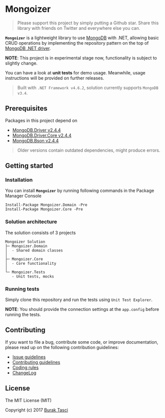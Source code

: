 # Mongoizer
> Please support this project by simply putting a Github star. Share this library with friends on Twitter and everywhere else you can.

**`Mongoizer`** is a lightweight library to use [MongoDB] with .NET, allowing basic CRUD operations by implementing the repository pattern on the top of [MongoDB .NET driver].

**NOTE**: This project is in experimental stage now, functionality is subject to slightly change.

You can have a look at **unit tests** for demo usage. Meanwhile, usage instructions will be provided on further releases.

> Built with `.NET Framework v4.6.2`, solution currently supports `MongoDB v3.4`.

## Prerequisites
Packages in this project depend on
- [MongoDB.Driver v2.4.4](https://www.nuget.org/packages/MongoDB.Driver)
- [MongoDB.Driver.Core v2.4.4](https://www.nuget.org/packages/MongoDB.Driver.Core)
- [MongoDB.Bson v2.4.4](https://www.nuget.org/packages/MongoDB.Bson)

> Older versions contain outdated dependencies, might produce errors.

## Getting started
### Installation
You can install **`Mongoizer`** by running following commands in the Package Manager Console
```
Install-Package Mongoizer.Domain -Pre
Install-Package Mongoizer.Core -Pre
```

### Solution architecture
The solution consists of 3 projects
```
Mongoizer Solution
├─ Mongoizer.Domain
│  - Shared domain classes
│  
├─ Mongoizer.Core
│  - Core functionality
│  
└─ Mongoizer.Tests
   - Unit tests, mocks
```

### Running tests
Simply clone this repository and run the tests using `Unit Test Explorer`.

**NOTE**: You should provide the connection settings at the `app.config` before running the tests.

## Contributing
If you want to file a bug, contribute some code, or improve documentation, please read up on the following contribution guidelines:
- [Issue guidelines](CONTRIBUTING.md#submit)
- [Contributing guidelines](CONTRIBUTING.md)
- [Coding rules](CONTRIBUTING.md#rules)
- [ChangeLog](CHANGELOG.md)

## License
The MIT License (MIT)

Copyright (c) 2017 [Burak Tasci]

[MongoDB]: https://www.mongodb.com/
[MongoDB .NET driver]: https://github.com/mongodb/mongo-csharp-driver
[Burak Tasci]: http://www.buraktasci.com
